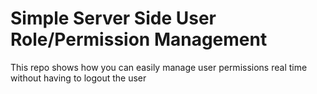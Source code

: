 # Simple Server Side User Role/Permission Management

This repo shows how you can easily manage user permissions real time without having to logout the user

